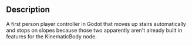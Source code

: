 ## Description
A first person player controller in Godot that moves up stairs automatically and stops on slopes because those two apparently aren't already built in features for the KinematicBody node.
